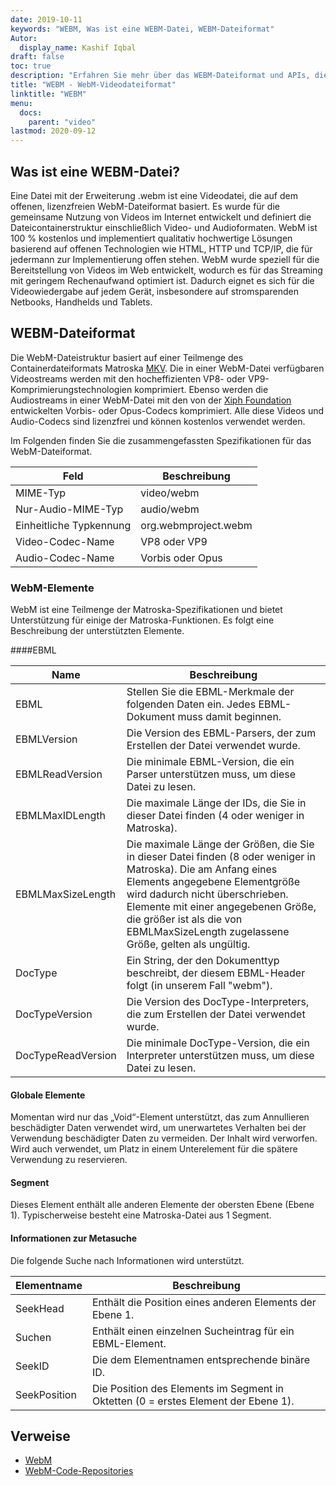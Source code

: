 ```yaml
---
date: 2019-10-11
keywords: "WEBM, Was ist eine WEBM-Datei, WEBM-Dateiformat"
Autor:
  display_name: Kashif Iqbal
draft: false
toc: true
description: "Erfahren Sie mehr über das WEBM-Dateiformat und APIs, die WEBM-Dateien erstellen und öffnen können."
title: "WEBM - WebM-Videodateiformat"
linktitle: "WEBM"
menu:
  docs:
    parent: "video"
lastmod: 2020-09-12
---
```


## Was ist eine WEBM-Datei?

Eine Datei mit der Erweiterung .webm ist eine Videodatei, die auf dem offenen, lizenzfreien WebM-Dateiformat basiert. Es wurde für die gemeinsame Nutzung von Videos im Internet entwickelt und definiert die Dateicontainerstruktur einschließlich Video- und Audioformaten. WebM ist 100 % kostenlos und implementiert qualitativ hochwertige Lösungen basierend auf offenen Technologien wie HTML, HTTP und TCP/IP, die für jedermann zur Implementierung offen stehen. WebM wurde speziell für die Bereitstellung von Videos im Web entwickelt, wodurch es für das Streaming mit geringem Rechenaufwand optimiert ist. Dadurch eignet es sich für die Videowiedergabe auf jedem Gerät, insbesondere auf stromsparenden Netbooks, Handhelds und Tablets.

## WEBM-Dateiformat

Die WebM-Dateistruktur basiert auf einer Teilmenge des Containerdateiformats Matroska [MKV](/de/video/mkv/). Die in einer WebM-Datei verfügbaren Videostreams werden mit den hocheffizienten VP8- oder VP9-Komprimierungstechnologien komprimiert. Ebenso werden die Audiostreams in einer WebM-Datei mit den von der [Xiph Foundation](https://www.xiph.org/) entwickelten Vorbis- oder Opus-Codecs komprimiert. Alle diese Videos und Audio-Codecs sind lizenzfrei und können kostenlos verwendet werden.

Im Folgenden finden Sie die zusammengefassten Spezifikationen für das WebM-Dateiformat.

|Feld|Beschreibung|
---|---|
|MIME-Typ |video/webm|
|Nur-Audio-MIME-Typ |audio/webm|
|Einheitliche Typkennung| org.webmproject.webm|
|Video-Codec-Name| VP8 oder VP9|
|Audio-Codec-Name| Vorbis oder Opus|

### WebM-Elemente

WebM ist eine Teilmenge der Matroska-Spezifikationen und bietet Unterstützung für einige der Matroska-Funktionen. Es folgt eine Beschreibung der unterstützten Elemente.

####EBML

|Name |Beschreibung|
---|---|
|EBML|Stellen Sie die EBML-Merkmale der folgenden Daten ein. Jedes EBML-Dokument muss damit beginnen.|
|EBMLVersion |Die Version des EBML-Parsers, der zum Erstellen der Datei verwendet wurde.|
|EBMLReadVersion|Die minimale EBML-Version, die ein Parser unterstützen muss, um diese Datei zu lesen.|
|EBMLMaxIDLength |Die maximale Länge der IDs, die Sie in dieser Datei finden (4 oder weniger in Matroska).|
|EBMLMaxSizeLength|Die maximale Länge der Größen, die Sie in dieser Datei finden (8 oder weniger in Matroska). Die am Anfang eines Elements angegebene Elementgröße wird dadurch nicht überschrieben. Elemente mit einer angegebenen Größe, die größer ist als die von EBMLMaxSizeLength zugelassene Größe, gelten als ungültig.|
|DocType|Ein String, der den Dokumenttyp beschreibt, der diesem EBML-Header folgt (in unserem Fall "webm").|
|DocTypeVersion|Die Version des DocType-Interpreters, die zum Erstellen der Datei verwendet wurde.|
|DocTypeReadVersion|Die minimale DocType-Version, die ein Interpreter unterstützen muss, um diese Datei zu lesen.|

#### Globale Elemente

Momentan wird nur das „Void“-Element unterstützt, das zum Annullieren beschädigter Daten verwendet wird, um unerwartetes Verhalten bei der Verwendung beschädigter Daten zu vermeiden. Der Inhalt wird verworfen. Wird auch verwendet, um Platz in einem Unterelement für die spätere Verwendung zu reservieren.

#### Segment
Dieses Element enthält alle anderen Elemente der obersten Ebene (Ebene 1). Typischerweise besteht eine Matroska-Datei aus 1 Segment.

#### Informationen zur Metasuche

Die folgende Suche nach Informationen wird unterstützt.

|Elementname |Beschreibung|
---|---|
|SeekHead |Enthält die Position eines anderen Elements der Ebene 1.|
|Suchen |Enthält einen einzelnen Sucheintrag für ein EBML-Element.|
|SeekID |Die dem Elementnamen entsprechende binäre ID.|
|SeekPosition |Die Position des Elements im Segment in Oktetten (0 = erstes Element der Ebene 1).|

## Verweise

* [WebM](https://www.webmproject.org/)
* [WebM-Code-Repositories](https://www.webmproject.org/code/#webp-repositories)

